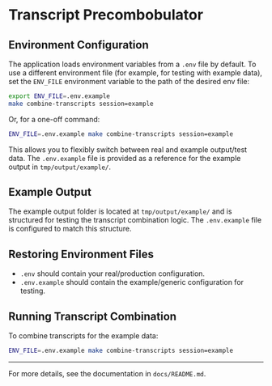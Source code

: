 # Transcript Precombobulator

## Environment Configuration

The application loads environment variables from a `.env` file by default. To use a different environment file (for example, for testing with example data), set the `ENV_FILE` environment variable to the path of the desired env file:

```sh
export ENV_FILE=.env.example
make combine-transcripts session=example
```

Or, for a one-off command:

```sh
ENV_FILE=.env.example make combine-transcripts session=example
```

This allows you to flexibly switch between real and example output/test data. The `.env.example` file is provided as a reference for the example output in `tmp/output/example/`.

## Example Output

The example output folder is located at `tmp/output/example/` and is structured for testing the transcript combination logic. The `.env.example` file is configured to match this structure.

## Restoring Environment Files

- `.env` should contain your real/production configuration.
- `.env.example` should contain the example/generic configuration for testing.

## Running Transcript Combination

To combine transcripts for the example data:

```sh
ENV_FILE=.env.example make combine-transcripts session=example
```

---

For more details, see the documentation in `docs/README.md`.
